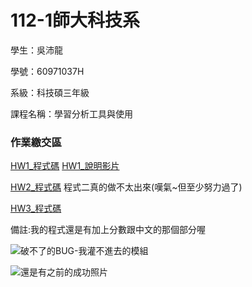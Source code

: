 # 112-1師大科技系

學生：吳沛龍

學號：60971037H

系級：科技碩三年級

課程名稱：學習分析工具與使用


### 作業繳交區
[HW1_程式碼](https://github.com/walilaywa/LATIA112-1/blob/main/HW1.py)
[HW1_說明影片](https://youtu.be/WZL5g1PmETs)


[HW2_程式碼](https://github.com/walilaywa/LATIA112-1/blob/main/HW2.py)
程式二真的做不太出來(嘆氣~但至少努力過了)

[HW3_程式碼](https://github.com/walilaywa/LATIA112-1/blob/main/app.py)

備註:我的程式還是有加上分數跟中文的那個部分喔

![破不了的BUG-我灌不進去的模組](./IC20231127_1.jpg)

![還是有之前的成功照片](./IC20231127_2.jpg)